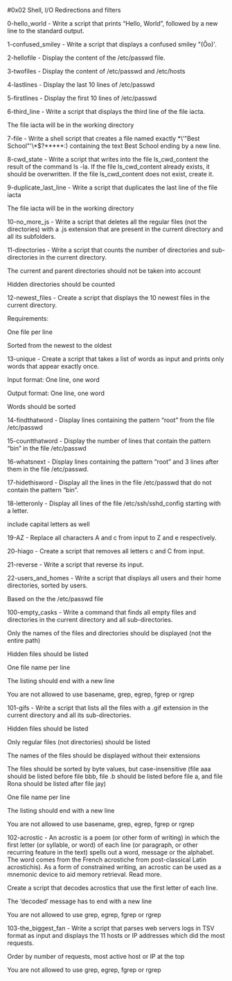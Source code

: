 #0x02 Shell, I/O Redirections and filters



0-hello_world - Write a script that prints “Hello, World”, followed by a new line to the standard output.



1-confused_smiley - Write a script that displays a confused smiley "(Ôo)'.



2-hellofile - Display the content of the /etc/passwd file.



3-twofiles - Display the content of /etc/passwd and /etc/hosts



4-lastlines - Display the last 10 lines of /etc/passwd



5-firstlines - Display the first 10 lines of /etc/passwd



6-third_line - Write a script that displays the third line of the file iacta.

The file iacta will be in the working directory



7-file - Write a shell script that creates a file named exactly \*\\'"Best School"\'\\*$\?\*\*\*\*\*:) containing the text Best School ending by a new line.



8-cwd_state - Write a script that writes into the file ls_cwd_content the result of the command ls -la. If the file ls_cwd_content already exists, it should be overwritten. If the file ls_cwd_content does not exist, create it.



9-duplicate_last_line - Write a script that duplicates the last line of the file iacta

The file iacta will be in the working directory



10-no_more_js - Write a script that deletes all the regular files (not the directories) with a .js extension that are present in the current directory and all its subfolders.



11-directories - Write a script that counts the number of directories and sub-directories in the current directory.

The current and parent directories should not be taken into account

Hidden directories should be counted



12-newest_files - Create a script that displays the 10 newest files in the current directory.

Requirements:

One file per line

Sorted from the newest to the oldest



13-unique - Create a script that takes a list of words as input and prints only words that appear exactly once.

Input format: One line, one word

Output format: One line, one word

Words should be sorted



14-findthatword - Display lines containing the pattern “root” from the file /etc/passwd



15-countthatword - Display the number of lines that contain the pattern “bin” in the file /etc/passwd



16-whatsnext - Display lines containing the pattern “root” and 3 lines after them in the file /etc/passwd.



17-hidethisword - Display all the lines in the file /etc/passwd that do not contain the pattern “bin”.



18-letteronly - Display all lines of the file /etc/ssh/sshd_config starting with a letter.

include capital letters as well



19-AZ - Replace all characters A and c from input to Z and e respectively.



20-hiago - Create a script that removes all letters c and C from input.



21-reverse - Write a script that reverse its input.



22-users_and_homes - Write a script that displays all users and their home directories, sorted by users.

Based on the the /etc/passwd file



100-empty_casks - Write a command that finds all empty files and directories in the current directory and all sub-directories.

Only the names of the files and directories should be displayed (not the entire path)

Hidden files should be listed

One file name per line

The listing should end with a new line

You are not allowed to use basename, grep, egrep, fgrep or rgrep



101-gifs - Write a script that lists all the files with a .gif extension in the current directory and all its sub-directories.

Hidden files should be listed

Only regular files (not directories) should be listed

The names of the files should be displayed without their extensions

The files should be sorted by byte values, but case-insensitive (file aaa should be listed before file bbb, file .b should be listed before file a, and file Rona should be listed after file jay)

One file name per line

The listing should end with a new line

You are not allowed to use basename, grep, egrep, fgrep or rgrep



102-acrostic - An acrostic is a poem (or other form of writing) in which the first letter (or syllable, or word) of each line (or paragraph, or other recurring feature in the text) spells out a word, message or the alphabet. The word comes from the French acrostiche from post-classical Latin acrostichis). As a form of constrained writing, an acrostic can be used as a mnemonic device to aid memory retrieval. Read more.

Create a script that decodes acrostics that use the first letter of each line.

The ‘decoded’ message has to end with a new line

You are not allowed to use grep, egrep, fgrep or rgrep



103-the_biggest_fan - Write a script that parses web servers logs in TSV format as input and displays the 11 hosts or IP addresses which did the most requests.

Order by number of requests, most active host or IP at the top

You are not allowed to use grep, egrep, fgrep or rgrep
